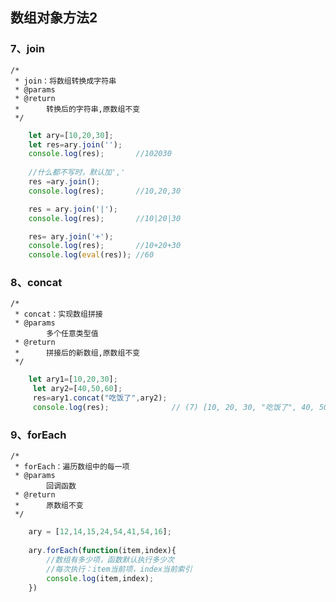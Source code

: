 ## 数组对象方法2
### 7、join
> 
    /* 
     * join：将数组转换成字符串
     * @params
     * @return  
     *      转换后的字符串,原数组不变
     */

```javascript
    let ary=[10,20,30];
    let res=ary.join('');
    console.log(res);       //102030
    
    //什么都不写时，默认加','
    res =ary.join();
    console.log(res);       //10,20,30

    res = ary.join('|');
    console.log(res);       //10|20|30

    res= ary.join('+');
    console.log(res);       //10+20+30
    console.log(eval(res)); //60
```

### 8、concat
> 
    /* 
     * concat：实现数组拼接
     * @params
            多个任意类型值
     * @return  
     *      拼接后的新数组,原数组不变
     */

```javascript
    let ary1=[10,20,30];
     let ary2=[40,50,60];
     res=ary1.concat("吃饭了",ary2);
     console.log(res);              // (7) [10, 20, 30, "吃饭了", 40, 50, 60]
```  

### 9、forEach
> 
    /* 
     * forEach：遍历数组中的每一项
     * @params
            回调函数
     * @return  
     *      原数组不变
     */

```javascript
    ary = [12,14,15,24,54,41,54,16];
    
    ary.forEach(function(item,index){
        //数组有多少项，函数默认执行多少次
        //每次执行：item当前项，index当前索引
        console.log(item,index);
    })
```   

    